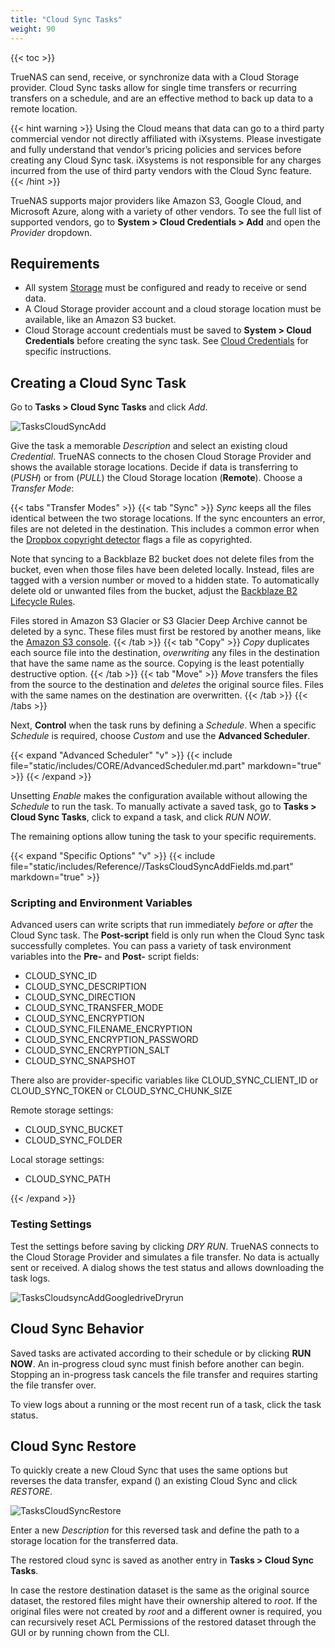 ```yaml
---
title: "Cloud Sync Tasks"
weight: 90
---
```


{{< toc >}}

TrueNAS can send, receive, or synchronize data with a Cloud Storage provider.
Cloud Sync tasks allow for single time transfers or recurring transfers on a schedule, and are an effective method to back up data to a remote location.

{{< hint warning >}}
Using the Cloud means that data can go to a third party commercial vendor not directly affiliated with iXsystems.
Please investigate and fully understand that vendor’s pricing policies and services before creating any Cloud Sync task.
iXsystems is not responsible for any charges incurred from the use of third party vendors with the Cloud Sync feature.
{{< /hint >}}

TrueNAS supports major providers like Amazon S3, Google Cloud, and Microsoft Azure, along with a variety of other vendors.
To see the full list of supported vendors, go to **System > Cloud Credentials > Add** and open the *Provider* dropdown.

## Requirements

* All system [Storage](/core/storage/) must be configured and ready to receive or send data.
* A Cloud Storage provider account and a cloud storage location must be available, like an Amazon S3 bucket.
* Cloud Storage account credentials must be saved to **System > Cloud Credentials** before creating the sync task.
  See [Cloud Credentials](/core/system/cloudcredentials/) for specific instructions.

## Creating a Cloud Sync Task

Go to **Tasks > Cloud Sync Tasks** and click *Add*.

![TasksCloudSyncAdd](/images/CORE/12.0/TasksCloudSyncAdd.png "Creating a Cloud Sync Task")

Give the task a memorable *Description* and select an existing cloud *Credential*.
TrueNAS connects to the chosen Cloud Storage Provider and shows the available storage locations.
Decide if data is transferring to (*PUSH*) or from (*PULL*) the Cloud Storage location (**Remote**).
Choose a *Transfer Mode*:

{{< tabs "Transfer Modes" >}}
{{< tab "Sync" >}}
*Sync* keeps all the files identical between the two storage locations.
If the sync encounters an error, files are not deleted in the destination.
This includes a common error when the [Dropbox copyright detector](https://techcrunch.com/2014/03/30/how-dropbox-knows-when-youre-sharing-copyrighted-stuff-without-actually-looking-at-your-stuff/) flags a file as copyrighted.

Note that syncing to a Backblaze B2 bucket does not delete files from the bucket, even when those files have been deleted locally.
Instead, files are tagged with a version number or moved to a hidden state.
To automatically delete old or unwanted files from the bucket, adjust the [Backblaze B2 Lifecycle Rules](https://www.backblaze.com/blog/backblaze-b2-lifecycle-rules/).

Files stored in Amazon S3 Glacier or S3 Glacier Deep Archive cannot be deleted by a sync.
These files must first be restored by another means, like the [Amazon S3 console](https://docs.aws.amazon.com/AmazonS3/latest/user-guide/restore-archived-objects.html).
{{< /tab >}}
{{< tab "Copy" >}}
*Copy* duplicates each source file into the destination, _overwriting_ any files in the destination that have the same name as the source.
Copying is the least potentially destructive option.
{{< /tab >}}
{{< tab "Move" >}}
*Move* transfers the files from the source to the destination and _deletes_ the original source files.
Files with the same names on the destination are overwritten.
{{< /tab >}}
{{< /tabs >}}

Next, **Control** when the task runs by defining a *Schedule*.
When a specific *Schedule* is required, choose *Custom* and use the **Advanced Scheduler**.

{{< expand "Advanced Scheduler" "v" >}}
{{< include file="static/includes/CORE/AdvancedScheduler.md.part" markdown="true" >}}
{{< /expand >}}

Unsetting *Enable* makes the configuration available without allowing the *Schedule* to run the task.
To manually activate a saved task, go to **Tasks > Cloud Sync Tasks**, click <i class="fa fa-chevron-right"></i> to expand a task, and click *RUN NOW*.

The remaining options allow tuning the task to your specific requirements.

{{< expand "Specific Options" "v" >}}
{{< include file="static/includes/Reference//TasksCloudSyncAddFields.md.part" markdown="true" >}}

### Scripting and Environment Variables

Advanced users can write scripts that run immediately *before* or *after* the Cloud Sync task.
The **Post-script** field is only run when the Cloud Sync task successfully completes.
You can pass a variety of task environment variables into the **Pre-** and **Post-** script fields:

* CLOUD_SYNC_ID
* CLOUD_SYNC_DESCRIPTION
* CLOUD_SYNC_DIRECTION
* CLOUD_SYNC_TRANSFER_MODE
* CLOUD_SYNC_ENCRYPTION
* CLOUD_SYNC_FILENAME_ENCRYPTION
* CLOUD_SYNC_ENCRYPTION_PASSWORD
* CLOUD_SYNC_ENCRYPTION_SALT
* CLOUD_SYNC_SNAPSHOT

There also are provider-specific variables like CLOUD_SYNC_CLIENT_ID or CLOUD_SYNC_TOKEN or CLOUD_SYNC_CHUNK_SIZE

Remote storage settings:
* CLOUD_SYNC_BUCKET
* CLOUD_SYNC_FOLDER

Local storage settings:
* CLOUD_SYNC_PATH

{{< /expand >}}

### Testing Settings

Test the settings before saving by clicking *DRY RUN*.
TrueNAS connects to the Cloud Storage Provider and simulates a file transfer.
No data is actually sent or received.
A dialog shows the test status and allows downloading the task logs.

![TasksCloudsyncAddGoogledriveDryrun](/images/CORE/12.0/TasksCloudsyncAddGoogledriveDryrun.png "Example: Google Drive Test")

## Cloud Sync Behavior

Saved tasks are activated according to their schedule or by clicking **RUN NOW**.
An in-progress cloud sync must finish before another can begin.
Stopping an in-progress task cancels the file transfer and requires starting the file transfer over.

To view logs about a running or the most recent run of a task, click the task status.

## Cloud Sync Restore

To quickly create a new Cloud Sync that uses the same options but reverses the data transfer, expand (<i class="fa fa-chevron-right"></i>) an existing Cloud Sync and click *RESTORE*.

![TasksCloudSyncRestore](/images/CORE/12.0/TasksCloudSyncRestore.png "Cloud Sync Restore")

Enter a new *Description* for this reversed task and define the path to a storage location for the transferred data.

The restored cloud sync is saved as another entry in **Tasks > Cloud Sync Tasks**.

In case the restore destination dataset is the same as the original source dataset, the restored files might have their ownership altered to _root_. If the original files were not created by _root_ and a different owner is required, you can recursively reset ACL Permissions of the restored dataset through the GUI or by running chown from the CLI.
